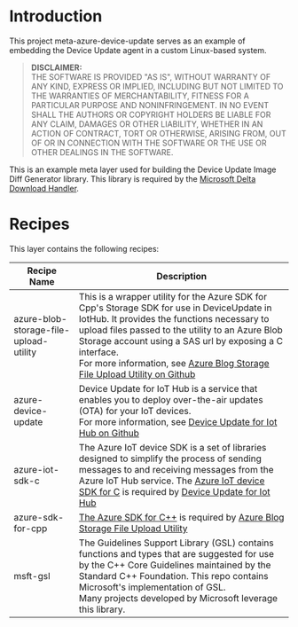 # Introduction 

This project meta-azure-device-update serves as an example of embedding the Device Update agent in a custom Linux-based system.

> **DISCLAIMER:**  
THE SOFTWARE IS PROVIDED "AS IS", WITHOUT WARRANTY OF ANY KIND, EXPRESS OR IMPLIED, INCLUDING BUT NOT LIMITED TO THE WARRANTIES OF MERCHANTABILITY, FITNESS FOR A PARTICULAR PURPOSE AND NONINFRINGEMENT. IN NO EVENT SHALL THE AUTHORS OR COPYRIGHT HOLDERS BE LIABLE FOR ANY CLAIM, DAMAGES OR OTHER LIABILITY, WHETHER IN AN ACTION OF CONTRACT, TORT OR OTHERWISE, ARISING FROM, OUT OF OR IN CONNECTION WITH THE SOFTWARE OR THE USE OR OTHER DEALINGS IN THE SOFTWARE.

This is an example meta layer used for building the Device Update Image Diff Generator library. This library is required by the [Microsoft Delta Download Handler](https://github.com/Azure/iot-hub-device-update/tree/main/src/extensions/download_handlers/plugin_examples/microsoft_delta_download_handler).

# Recipes

This layer contains the following recipes:

| Recipe Name      | Description |
| ------------- | ---------- |
| azure-blob-storage-file-upload-utility | This is a wrapper utility for the Azure SDK for Cpp's Storage SDK for use in DeviceUpdate in IotHub. It provides the functions necessary to upload files passed to the utility to an Azure Blob Storage account using a SAS url by exposing a C interface. <br/> For more information, see [Azure Blog Storage File Upload Utility on Github](https://github.com/Azure/azure-blob-storage-file-upload-utility/blob/main/README.md) |
| azure-device-update | Device Update for IoT Hub is a service that enables you to deploy over-the-air updates (OTA) for your IoT devices.<br/>For more information, see [Device Update for Iot Hub on Github](https://github.com/Azure/iot-hub-device-update) |
| azure-iot-sdk-c | The Azure IoT device SDK is a set of libraries designed to simplify the process of sending messages to and receiving messages from the Azure IoT Hub service. The [Azure IoT device SDK for C](https://learn.microsoft.com/en-us/azure/iot-hub/iot-hub-device-sdk-c-intro) is required by [Device Update for Iot Hub](https://github.com/Azure/iot-hub-device-update)  |
| azure-sdk-for-cpp | [The Azure SDK for C++](https://github.com/Azure/azure-sdk-for-cpp) is required by [Azure Blog Storage File Upload Utility](https://github.com/Azure/azure-blob-storage-file-upload-utility/blob/main/README.md) |
| msft-gsl | The Guidelines Support Library (GSL) contains functions and types that are suggested for use by the C++ Core Guidelines maintained by the Standard C++ Foundation. This repo contains Microsoft's implementation of GSL. <br/> Many projects developed by Microsoft leverage this library.|
